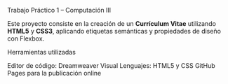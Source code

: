   Trabajo Práctico 1 – Computación III

Este proyecto consiste en la creación de un **Currículum Vitae** utilizando **HTML5** y **CSS3**, aplicando etiquetas semánticas y propiedades de diseño con Flexbox.

  Herramientas utilizadas

   Editor de código: Dreamweaver Visual
   Lenguajes: HTML5 y CSS
   GitHub Pages para la publicación online

